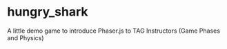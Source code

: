 # hungry_shark
A little demo game to introduce Phaser.js to TAG Instructors (Game Phases and Physics) 
